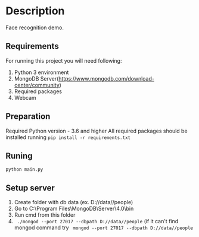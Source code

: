 # Description
Face recognition demo.

## Requirements
For running this project you will need following:
1. Python 3 environment
2. MongoDB Server(https://www.mongodb.com/download-center/community)
3. Required packages
4. Webcam

## Preparation

Required Python version - 3.6 and higher
All required packages should be installed running ```pip install -r requirements.txt```

## Runing

```python main.py```

## Setup server
1. Create folder with db data (ex. D://data//people)
2. Go to C:\Program Files\MongoDB\Server\4.0\bin
3. Run cmd from this folder
4. ``` ./mongod --port 27017 --dbpath D://data//people``` (if it can't find mongod command try ``` mongod --port 27017 --dbpath D://data//people```
